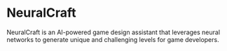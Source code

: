 # NeuralCraft
NeuralCraft is an AI-powered game design assistant that leverages neural networks to generate unique and challenging levels for game developers. 
